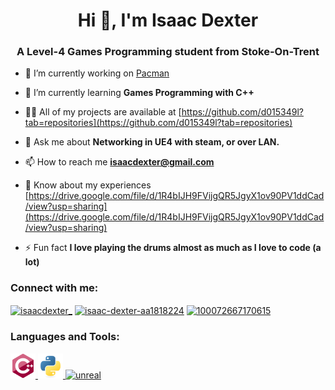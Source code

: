 <h1 align="center">Hi 👋, I'm Isaac Dexter</h1>
<h3 align="center">A Level-4 Games Programming student from Stoke-On-Trent</h3>

- 🔭 I’m currently working on [Pacman](https://github.com/d015349l/Pacman)

- 🌱 I’m currently learning **Games Programming with C++**

- 👨‍💻 All of my projects are available at [https://github.com/d015349l?tab=repositories](https://github.com/d015349l?tab=repositories)

- 💬 Ask me about **Networking in UE4 with steam, or over LAN.**

- 📫 How to reach me **isaacdexter@gmail.com**

- 📄 Know about my experiences [https://drive.google.com/file/d/1R4bIJH9FVijgQR5JgyX1ov90PV1ddCad/view?usp=sharing](https://drive.google.com/file/d/1R4bIJH9FVijgQR5JgyX1ov90PV1ddCad/view?usp=sharing)

- ⚡ Fun fact **I love playing the drums almost as much as I love to code (a lot)**

<h3 align="left">Connect with me:</h3>
<p align="left">
<a href="https://twitter.com/isaacdexter_" target="blank"><img align="center" src="https://raw.githubusercontent.com/rahuldkjain/github-profile-readme-generator/master/src/images/icons/Social/twitter.svg" alt="isaacdexter_" height="30" width="40" /></a>
<a href="https://linkedin.com/in/isaac-dexter-aa1818224" target="blank"><img align="center" src="https://raw.githubusercontent.com/rahuldkjain/github-profile-readme-generator/master/src/images/icons/Social/linked-in-alt.svg" alt="isaac-dexter-aa1818224" height="30" width="40" /></a>
<a href="https://fb.com/100072667170615" target="blank"><img align="center" src="https://raw.githubusercontent.com/rahuldkjain/github-profile-readme-generator/master/src/images/icons/Social/facebook.svg" alt="100072667170615" height="30" width="40" /></a>
</p>

<h3 align="left">Languages and Tools:</h3>
<p align="left"> <a href="https://www.w3schools.com/cpp/" target="_blank"> <img src="https://raw.githubusercontent.com/devicons/devicon/master/icons/cplusplus/cplusplus-original.svg" alt="cplusplus" width="40" height="40"/> </a> <a href="https://www.python.org" target="_blank"> <img src="https://raw.githubusercontent.com/devicons/devicon/master/icons/python/python-original.svg" alt="python" width="40" height="40"/> </a> <a href="https://unrealengine.com/" target="_blank"> <img src="https://raw.githubusercontent.com/kenangundogan/fontisto/036b7eca71aab1bef8e6a0518f7329f13ed62f6b/icons/svg/brand/unreal-engine.svg" alt="unreal" width="40" height="40"/> </a> </p>
